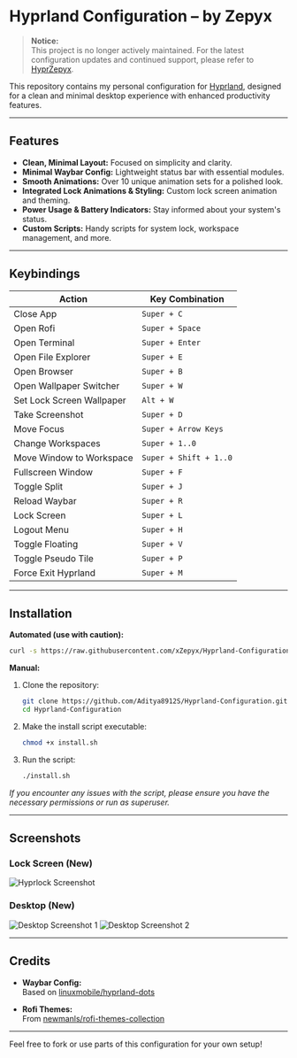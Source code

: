 # Hyprland Configuration – by **Zepyx**

> **Notice:**  
> This project is no longer actively maintained. For the latest configuration updates and continued support, please refer to [HyprZepyx](https://github.com/xZepyx/HyprZepyx).

This repository contains my personal configuration for [Hyprland](https://hyprland.org), designed for a clean and minimal desktop experience with enhanced productivity features.

---

## Features

- **Clean, Minimal Layout:** Focused on simplicity and clarity.
- **Minimal Waybar Config:** Lightweight status bar with essential modules.
- **Smooth Animations:** Over 10 unique animation sets for a polished look.
- **Integrated Lock Animations & Styling:** Custom lock screen animation and theming.
- **Power Usage & Battery Indicators:** Stay informed about your system's status.
- **Custom Scripts:** Handy scripts for system lock, workspace management, and more.

---

## Keybindings

| Action                         | Key Combination               |
|---------------------------------|-------------------------------|
| Close App                      | `Super + C`                   |
| Open Rofi                      | `Super + Space`               |
| Open Terminal                  | `Super + Enter`               |
| Open File Explorer             | `Super + E`                   |
| Open Browser                   | `Super + B`                   |
| Open Wallpaper Switcher        | `Super + W`                   |
| Set Lock Screen Wallpaper      | `Alt + W`                     |
| Take Screenshot                | `Super + D`                   |
| Move Focus                     | `Super + Arrow Keys`          |
| Change Workspaces              | `Super + 1..0`                |
| Move Window to Workspace       | `Super + Shift + 1..0`        |
| Fullscreen Window              | `Super + F`                   |
| Toggle Split                   | `Super + J`                   |
| Reload Waybar                  | `Super + R`                   |
| Lock Screen                    | `Super + L`                   |
| Logout Menu                    | `Super + H`                   |
| Toggle Floating                | `Super + V`                   |
| Toggle Pseudo Tile             | `Super + P`                   |
| Force Exit Hyprland            | `Super + M`                   |

---

## Installation

**Automated (use with caution):**
```bash
curl -s https://raw.githubusercontent.com/xZepyx/Hyprland-Configuration/main/install.sh | bash
```

**Manual:**
1. Clone the repository:
    ```bash
    git clone https://github.com/Aditya8912S/Hyprland-Configuration.git
    cd Hyprland-Configuration
    ```
2. Make the install script executable:
    ```bash
    chmod +x install.sh
    ```
3. Run the script:
    ```bash
    ./install.sh
    ```

*If you encounter any issues with the script, please ensure you have the necessary permissions or run as superuser.*

---

## Screenshots

### Lock Screen (New)
![Hyprlock Screenshot](./previews/new_hyprlock.png)

### Desktop (New)
![Desktop Screenshot 1](previews/new.png)
![Desktop Screenshot 2](previews/new2.png)

---

## Credits

- **Waybar Config:**  
  Based on [linuxmobile/hyprland-dots](https://github.com/linuxmobile/hyprland-dots)

- **Rofi Themes:**  
  From [newmanls/rofi-themes-collection](https://github.com/newmanls/rofi-themes-collection)

---

Feel free to fork or use parts of this configuration for your own setup!
